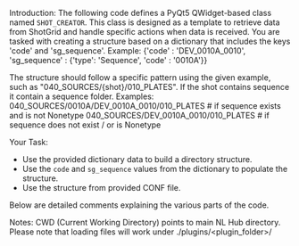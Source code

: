 Introduction:
The following code defines a PyQt5 QWidget-based class named `SHOT_CREATOR`. This class is designed as a template to retrieve data from ShotGrid and handle specific actions when data is received. 
You are tasked with creating a structure based on a dictionary that includes the keys 'code' and 'sg_sequence'. 
Example: {'code' : 'DEV_0010A_0010', 'sg_sequence' : {'type': 'Sequence', 'code' : '0010A'}}

The structure should follow a specific pattern using the given example, such as "040_SOURCES/{shot}/010_PLATES". 
If the shot contains sequence it contain a sequence folder.
Examples:
040_SOURCES/0010A/DEV_0010A_0010/010_PLATES  # if sequence exists and is not Nonetype
040_SOURCES/DEV_0010A_0010/010_PLATES  # if sequence does not exist / or is Nonetype

Your Task:
- Use the provided dictionary data to build a directory structure.
- Use the `code` and `sg_sequence` values from the dictionary to populate the structure.
- Use the structure from provided CONF file.

Below are detailed comments explaining the various parts of the code.


Notes:
CWD (Current Working Directory) points to main NL Hub directory. Please note that loading files will work under ./plugins/<plugin_folder>/<file>

